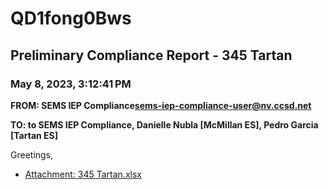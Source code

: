 # QD1fong0Bws
## Preliminary Compliance Report - 345 Tartan
### May 8, 2023, 3:12:41 PM
**FROM: SEMS IEP Compliance<sems-iep-compliance-user@nv.ccsd.net>**

**TO: to SEMS IEP Compliance, Danielle Nubla [McMillan ES], Pedro Garcia [Tartan ES]**


Greetings, 





* [Attachment: 345 Tartan.xlsx](QD1fong0Bws-attachment-1.xlsx)
